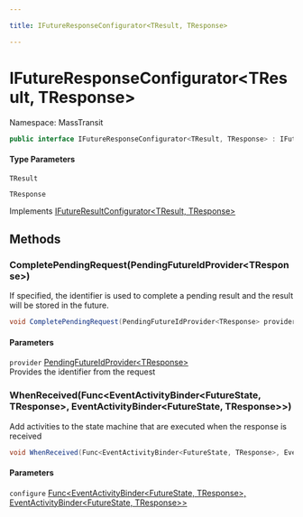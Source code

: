 ```yaml
---

title: IFutureResponseConfigurator<TResult, TResponse>

---
```


# IFutureResponseConfigurator\<TResult, TResponse\>

Namespace: MassTransit

```csharp
public interface IFutureResponseConfigurator<TResult, TResponse> : IFutureResultConfigurator<TResult, TResponse>
```

#### Type Parameters

`TResult`<br/>

`TResponse`<br/>

Implements [IFutureResultConfigurator\<TResult, TResponse\>](../masstransit/ifutureresultconfigurator-2)

## Methods

### **CompletePendingRequest(PendingFutureIdProvider\<TResponse\>)**

If specified, the identifier is used to complete a pending result and the result will be stored
 in the future.

```csharp
void CompletePendingRequest(PendingFutureIdProvider<TResponse> provider)
```

#### Parameters

`provider` [PendingFutureIdProvider\<TResponse\>](../masstransit/pendingfutureidprovider-1)<br/>
Provides the identifier from the request

### **WhenReceived(Func\<EventActivityBinder\<FutureState, TResponse\>, EventActivityBinder\<FutureState, TResponse\>\>)**

Add activities to the state machine that are executed when the response is received

```csharp
void WhenReceived(Func<EventActivityBinder<FutureState, TResponse>, EventActivityBinder<FutureState, TResponse>> configure)
```

#### Parameters

`configure` [Func\<EventActivityBinder\<FutureState, TResponse\>, EventActivityBinder\<FutureState, TResponse\>\>](https://learn.microsoft.com/en-us/dotnet/api/system.func-2)<br/>
